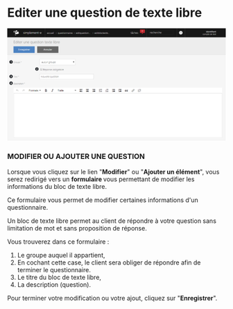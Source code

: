 # Editer une question de texte libre


![editbloctextblock-screenshotfionajoupilancom20150812094632](images/editbloctextblock-screenshotfionajoupilancom20150812094632.png)


<h3>MODIFIER OU AJOUTER UNE QUESTION</h3>
<p>Lorsque vous cliquez sur le lien "<strong>Modifier</strong>" ou "<strong>Ajouter un &eacute;l&eacute;ment</strong>", vous serez redirig&eacute; vers un&nbsp;<strong>formulaire&nbsp;</strong>vous permettant de modifier les informations du bloc de texte libre.</p>
<p>Ce formulaire vous permet de modifier certaines informations d'un questionnaire.</p>
<p>Un bloc de texte libre permet au client de r&eacute;pondre &agrave; votre question sans limitation de mot et sans proposition de r&eacute;ponse.</p>
<p>Vous trouverez dans ce formulaire :</p>
<ol>
<li>Le&nbsp;groupe&nbsp;auquel il appartient,</li>
<li>En cochant cette case, le client sera obliger de r&eacute;pondre afin de terminer le questionnaire.</li>
<li>Le&nbsp;titre&nbsp;du bloc de texte libre,</li>
<li>La&nbsp;description&nbsp;(question).</li>
</ol>
<p>Pour terminer votre modification ou votre ajout, cliquez sur "<strong>Enregistrer</strong>".</p>
<p>&nbsp;</p>

